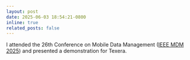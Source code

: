 ```yaml
---
layout: post
date: 2025-06-03 18:54:21-0800
inline: true
related_posts: false
---
```


I attended the 26th Conference on Mobile Data Management ([IEEE MDM 2025](https://mdm2025.github.io)) and presented a demonstration for Texera.